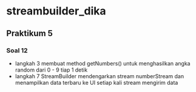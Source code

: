 # streambuilder_dika

## Praktikum 5
### Soal 12
- langkah 3 membuat method getNumbers() untuk menghasilkan angka random dari 0 - 9 tiap 1 detik
- langkah 7 StreamBuilder mendengarkan stream numberStream dan menampilkan data terbaru ke UI setiap kali stream mengirim data
